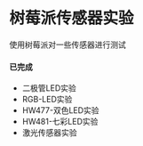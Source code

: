 # 树莓派传感器实验
使用树莓派对一些传感器进行测试

#### 已完成
- 二极管LED实验
- RGB-LED实验
- HW477-双色LED实验
- HW481-七彩LED实验
- 激光传感器实验

